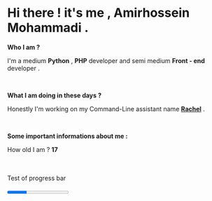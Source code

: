 <html>
    <body>
        <h1>Hi there ! it's me , Amirhossein Mohammadi .</h1>
        <p><b>Who I am ?</b></p>
        <p>I'm a medium <b>Python</b> , <b>PHP</b> developer and semi medium <b>Front - end</b> developer .</p>
        <br>
        <p><b>What I am doing in these days ?</b></p>
        <p>Honestly I'm working on my Command-Line assistant name <b><a href="https://github.com/BlackIQ/Rachel">Rachel</a></b> .</p>
        <br>
        <p><b>Some important informations about me :</b></p>
        <p>How old I am ? <b>17</b></p>
        <br>
        <br>
        <label>Test of progress bar</label>
        <br>
        <br>
        <progress value="32" max="100"> 32% </progress> 
    </body>
</html>